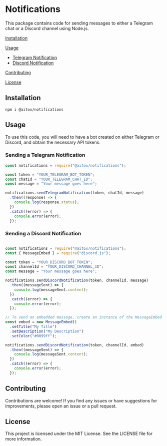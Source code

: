 # Notifications

This package contains code for sending messages to either a Telegram chat or a Discord channel using Node.js.

[Installation](#installation)

[Usage](#usage)
  - [Telegram Notification](#sending-a-telegram-notification)
  - [Discord Notification](#sending-a-discord-notification)

[Contributing](#contributing)

[License](#license)

## Installation

`
npm i @aitox/notifications
`

## Usage

To use this code, you will need to have a bot created on either Telegram or Discord, and obtain the necessary API tokens.

### Sending a Telegram Notification

```Javascript
const notifications = require("@aitox/notifications");

const token = "YOUR_TELEGRAM_BOT_TOKEN";
const chatId = "YOUR_TELEGRAM_CHAT_ID";
const message = "Your message goes here";

notifications.sendTelegramNotification(token, chatId, message)
  .then((response) => {
    console.log(response.status);
  })
  .catch((error) => {
    console.error(error);
  });
```

### Sending a Discord Notification

```Javascript

const notifications = require("@aitox/notifications");
const { MessageEmbed } = require("discord.js");

const token = "YOUR_DISCORD_BOT_TOKEN";
const channelId = "YOUR_DISCORD_CHANNEL_ID";
const message = "Your message goes here";

notifications.sendDiscordNotification(token, channelId, message)
  .then((messageSent) => {
    console.log(messageSent.content);
  })
  .catch((error) => {
    console.error(error);
  });

// To send an embedded message, create an instance of the MessageEmbed class and pass it as the message parameter:
const embed = new MessageEmbed()
  .setTitle("My Title")
  .setDescription("My Description")
  .setColor("#0099ff");

notifications.sendDiscordNotification(token, channelId, embed)
  .then((messageSent) => {
    console.log(messageSent.content);
  })
  .catch((error) => {
    console.error(error);
  });
```

## Contributing

Contributions are welcome! If you find any issues or have suggestions for improvements, please open an issue or a pull request.

## License

This project is licensed under the MIT License. See the LICENSE file for more information.
